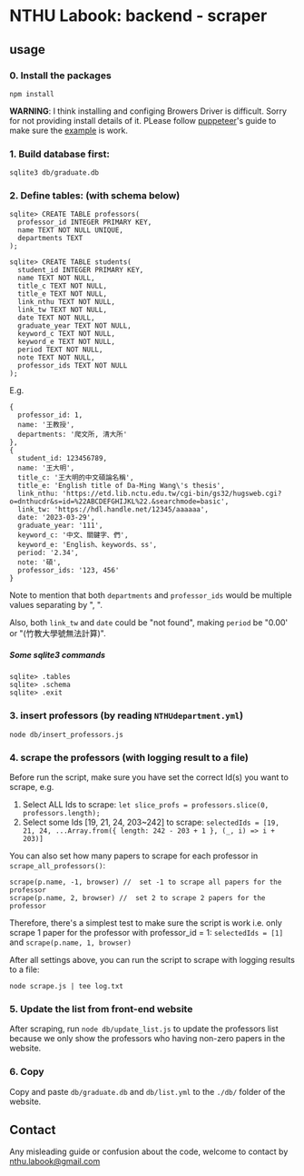 # NTHU Labook: backend - scraper

## usage
### 0. Install the packages
```
npm install
```
**WARNING**: I think installing and configing Browers Driver is difficult. Sorry for not providing install details of it.
PLease follow [puppeteer](https://pptr.dev/#getting-started)'s guide to make sure the [example](https://pptr.dev/#example) is work.

### 1. Build database first:
```
sqlite3 db/graduate.db
```

### 2. Define tables: (with schema below)
```
sqlite> CREATE TABLE professors(
  professor_id INTEGER PRIMARY KEY,
  name TEXT NOT NULL UNIQUE,
  departments TEXT
);

sqlite> CREATE TABLE students(
  student_id INTEGER PRIMARY KEY,
  name TEXT NOT NULL,
  title_c TEXT NOT NULL,
  title_e TEXT NOT NULL,
  link_nthu TEXT NOT NULL,
  link_tw TEXT NOT NULL,
  date TEXT NOT NULL,
  graduate_year TEXT NOT NULL,
  keyword_c TEXT NOT NULL,
  keyword_e TEXT NOT NULL,
  period TEXT NOT NULL,
  note TEXT NOT NULL,
  professor_ids TEXT NOT NULL
);
```
E.g.
```
{
  professor_id: 1,
  name: '王教授',
  departments: '爬文所, 清大所'
},
{
  student_id: 123456789,
  name: '王大明',
  title_c: '王大明的中文碩論名稱',
  title_e: 'English title of Da-Ming Wang\'s thesis',
  link_nthu: 'https://etd.lib.nctu.edu.tw/cgi-bin/gs32/hugsweb.cgi?o=dnthucdr&s=id=%22ABCDEFGHIJKL%22.&searchmode=basic',
  link_tw: 'https://hdl.handle.net/12345/aaaaaa',
  date: '2023-03-29',
  graduate_year: '111',
  keyword_c: '中文、關鍵字、們',
  keyword_e: 'English、keywords、ss',
  period: '2.34',
  note: '碩',
  professor_ids: '123, 456'
}
```
Note to mention that both `departments` and `professor_ids` would be multiple values separating by ", ".

Also, both `link_tw` and `date` could be "not found", making `period` be "0.00' or "(竹教大學號無法計算)".

##### Some sqlite3 commands
```
sqlite> .tables
sqlite> .schema
sqlite> .exit
```

### 3. insert professors (by reading `NTHUdepartment.yml`)
```
node db/insert_professors.js 
```

### 4. scrape the professors (with logging result to a file)
Before run the script, make sure you have set the correct Id(s) you want to scrape, e.g. 
1. Select ALL Ids to scrape: `let slice_profs = professors.slice(0, professors.length);`
2. Select some Ids [19, 21, 24, 203~242] to scrape: `selectedIds = [19, 21, 24, ...Array.from({ length: 242 - 203 + 1 }, (_, i) => i + 203)]`

You can also set how many papers to scrape for each professor in `scrape_all_professors()`:
```
scrape(p.name, -1, browser) //  set -1 to scrape all papers for the professor
scrape(p.name, 2, browser) //  set 2 to scrape 2 papers for the professor
```

Therefore, there's a simplest test to make sure the script is work i.e. only scrape 1 paper for the professor with professor_id = 1: `selectedIds = [1]` and `scrape(p.name, 1, browser)`

After all settings above, you can run the script to scrape with logging results to a file:
```
node scrape.js | tee log.txt
```

### 5. Update the list from front-end website
After scraping, run `node db/update_list.js` to update the professors list because we only show the professors who having non-zero papers in the website.

### 6. Copy
Copy and paste `db/graduate.db` and `db/list.yml` to the `./db/` folder of the website.

## Contact
Any misleading guide or confusion about the code, welcome to contact by [nthu.labook@gmail.com](nthu.labook@gmail.com)